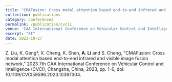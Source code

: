 ```yaml
---
title: "CMAFusion: Cross modal attention based end-to-end infrared and visible image fusion network"
collection: publications
category: conferences
permalink: /publication/cvci1
venue: 'CAA International Conference on Vehicular Control and Intelligence (CVCI)'
excerpt: "EI"
date: 2023-10-27
---
```

Z. Liu, K. Geng*, X. Cheng, K. Shen, **A. Li** and S. Cheng, "CMAFusion: Cross modal attention based end-to-end infrared and visible image fusion network," 2023 7th CAA International Conference on Vehicular Control and Intelligence (CVCI), Changsha, China, 2023, pp. 1-6, doi: 10.1109/CVCI59596.2023.10397304.
